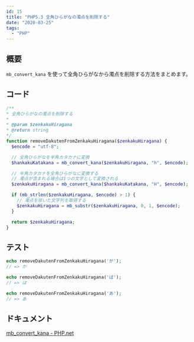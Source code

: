 ```yaml
---
id: 15
title: "PHP5.3 全角ひらがなの濁点を削除する"
date: "2020-03-25"
tags:
  - "PHP"
---
```


## 概要

`mb_convert_kana` を使って全角ひらがなから濁点を削除する方法をまとめます。

## コード

```php
/**
* 全角ひらがなの濁点を削除する
*
* @param $zenkakuHiragana
* @return string
*/
function removeDakutenFromZenkakuHiragana($zenkakuHiragana) {
  $encode = "utf-8";

  // 全角ひらがなを半角カタカナに変換
  $hankakuKatakana = mb_convert_kana($zenkakuHiragana, "h", $encode);

  // 半角カタカナを全角ひらがなに変換する
  // 濁点が含まれる場合は1つの文字として変換される
  $zenkakuHiragana = mb_convert_kana($hankakuKatakana, "H", $encode);

  if (mb_strlen($zenkakuHiragana, $encode) > 1) {
    // 濁点を除いた文字列を取得する
    $zenkakuHiragana = mb_substr($zenkakuHiragana, 0, 1, $encode);
  }

  return $zenkakuHiragana;
}
```

## テスト

```php
echo removeDakutenFromZenkakuHiragana('が');
// => か

echo removeDakutenFromZenkakuHiragana('ぱ');
// => は

echo removeDakutenFromZenkakuHiragana('あ');
// => あ
```

## ドキュメント

[mb_convert_kana - PHP.net](https://www.php.net/manual/ja/function.mb-convert-kana.php)
